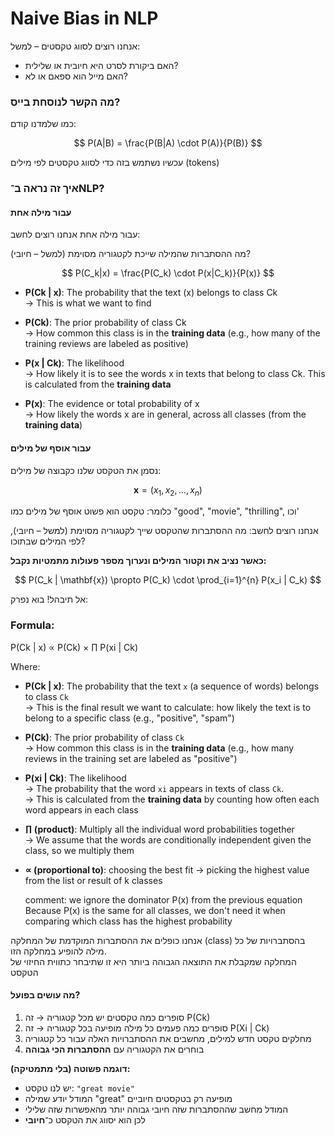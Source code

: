 # Naive Bias in NLP

אנחנו רוצים לסווג טקסטים – למשל:
- האם ביקורת לסרט היא חיובית או שלילית?
- האם מייל הוא ספאם או לא?

### מה הקשר לנוסחת בייס?

כמו שלמדנו קודם:

$$
P(A|B) = \frac{P(B|A) \cdot P(A)}{P(B)}
$$

עכשיו נשתמש בזה כדי לסווג טקסטים לפי מילים (tokens)

### איך זה נראה ב־NLP?

#### עבור מילה אחת

עבור מילה אחת אנחנו רוצים לחשב:

מה ההסתברות שהמילה שייכת לקטגוריה מסוימת (למשל – חיובי)?

$$
P(C_k|x) = \frac{P(C_k) \cdot P(x|C_k)}{P(x)}
$$

- **P(Ck | x)**: The probability that the text (x) belongs to class Ck  
  → This is what we want to find

- **P(Ck)**: The prior probability of class Ck  
  → How common this class is in the **training data** (e.g., how many of the training reviews are labeled as positive)

- **P(x | Ck)**: The likelihood  
  → How likely it is to see the words x in texts that belong to class Ck. This is calculated from the **training data**

- **P(x)**: The evidence or total probability of x  
  → How likely the words x are in general, across all classes (from the **training data**)

#### עבור אוסף של מילים

נסמן את הטקסט שלנו כקבוצה של מילים:

$$
\mathbf{x} = (x_1, x_2, ..., x_n)
$$

כלומר: טקסט הוא פשוט אוסף של מילים כמו "good", "movie", "thrilling", וכו'

אנחנו רוצים לחשב:
מה ההסתברות שהטקסט שייך לקטגוריה מסוימת (למשל – חיובי), לפי המילים שבתוכו?

**כאשר נציב את וקטור המילים ונערוך מספר פעולות מתמטיות נקבל:**

$$
P(C_k | \mathbf{x}) \propto P(C_k) \cdot \prod_{i=1}^{n} P(x_i | C_k)
$$

אל תיבהל! בוא נפרק:


### Formula:
P(Ck | x) ∝ P(Ck) × ∏ P(xi | Ck)

Where:

- **P(Ck | x)**: The probability that the text `x` (a sequence of words) belongs to class `Ck`  
  → This is the final result we want to calculate: how likely the text is to belong to a specific class (e.g., "positive", "spam")

- **P(Ck)**: The prior probability of class `Ck`  
  → How common this class is in the **training data** (e.g., how many reviews in the training set are labeled as "positive")

- **P(xi | Ck)**: The likelihood  
  → The probability that the word `xi` appears in texts of class `Ck`.  
  → This is calculated from the **training data** by counting how often each word appears in each class

- **∏ (product)**: Multiply all the individual word probabilities together  
  → We assume that the words are conditionally independent given the class, so we multiply them

- **∝ (proportional to)**: choosing the best fit
  → picking the highest value from the list or result of k classes

  comment:
  we ignore the dominator P(x) from the previous equation
  Because P(x) is the same for all classes, we don't need it when comparing which class has the highest probability

אנחנו כופלים את ההסתברות המוקדמת של המחלקה (class) בהסתברויות של כל מילה להופיע במחלקה הזו.  
המחלקה שמקבלת את התוצאה הגבוהה ביותר היא זו שתיבחר כתווית החיזוי של הטקסט

#### מה עושים בפועל?

1. סופרים כמה טקסטים יש מכל קטגוריה → זה P(Ck)
2. סופרים כמה פעמים כל מילה מופיעה בכל קטגוריה → זה P(Xi | Ck)
3. מחלקים טקסט חדש למילים, מחשבים את ההסתברויות האלה עבור כל קטגוריה
4. בוחרים את הקטגוריה עם **ההסתברות הכי גבוהה**

**דוגמה פשוטה (בלי מתמטיקה):**

- יש לנו טקסט: `"great movie"`
- המודל יודע שמילה "great" מופיעה רק בטקסטים חיוביים
- המודל מחשב שההסתברות שזה חיובי גבוהה יותר מהאפשרות שזה שלילי
- לכן הוא יסווג את הטקסט כ־**חיובי**

